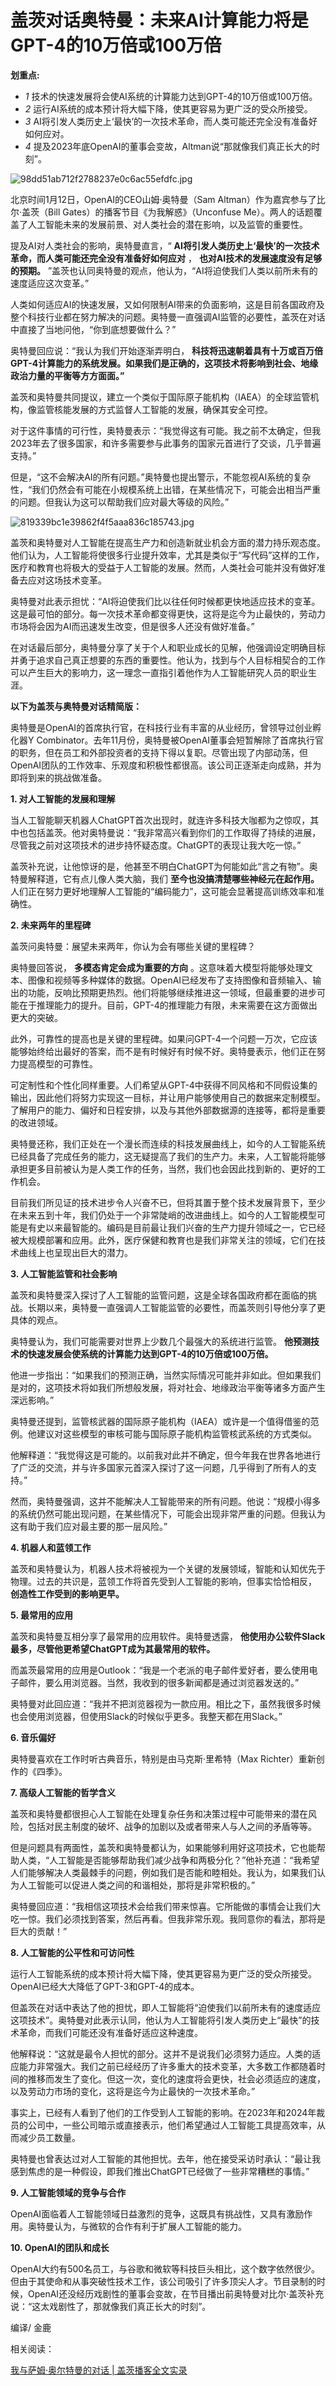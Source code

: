 # 盖茨对话奥特曼：未来AI计算能力将是GPT-4的10万倍或100万倍

**划重点:**

  * _1_ 技术的快速发展将会使AI系统的计算能力达到GPT-4的10万倍或100万倍。
  * _2_ 运行AI系统的成本预计将大幅下降，使其更容易为更广泛的受众所接受。
  * _3_ AI将引发人类历史上‘最快’的一次技术革命，而人类可能还完全没有准备好如何应对。
  * _4_ 提及2023年底OpenAI的董事会变故，Altman说“那就像我们真正长大的时刻”。

![98dd51ab712f2788237e0c6ac55efdfc.jpg](https://raw.githubusercontent.com/qqhsx/qqnews_image/main/2024/01/12/盖茨对话奥特曼：未来AI计算能力将是GPT-4的10万倍或100万倍/98dd51ab712f2788237e0c6ac55efdfc.jpg)

北京时间1月12日，OpenAI的CEO山姆·奥特曼（Sam Altman）作为嘉宾参与了比尔·盖茨（Bill
Gates）的播客节目《为我解惑》（Unconfuse Me）。两人的话题覆盖了人工智能未来的发展前景、对人类社会的潜在影响，以及监管的重要性。

提及AI对人类社会的影响，奥特曼直言，“ **AI将引发人类历史上‘最快’的一次技术革命，而人类可能还完全没有准备好如何应对** ，
**也对AI技术的发展速度没有足够的预期。** ”盖茨也认同奥特曼的观点，他认为，“AI将迫使我们人类以前所未有的速度适应这次变革。”

人类如何适应AI的快速发展，又如何限制AI带来的负面影响，这是目前各国政府及整个科技行业都在努力解决的问题。奥特曼一直强调AI监管的必要性，盖茨在对话中直接了当地问他，“你到底想要做什么？”

奥特曼回应说：“我认为我们开始逐渐弄明白，
**科技将迅速朝着具有十万或百万倍GPT-4计算能力的系统发展。如果我们是正确的，这项技术将影响到社会、地缘政治力量的平衡等方方面面。”**

盖茨和奥特曼共同提议，建立一个类似于国际原子能机构（IAEA）的全球监管机构，像监管核能发展的方式监督人工智能的发展，确保其安全可控。

对于这件事情的可行性，奥特曼表示：“我觉得这有可能。我之前不太确定，但我2023年去了很多国家，和许多需要参与此事务的国家元首进行了交谈，几乎普遍支持。”

但是，“这不会解决AI的所有问题。”奥特曼也提出警示，不能忽视AI系统的复杂性，“我们仍然会有可能在小规模系统上出错，在某些情况下，可能会出相当严重的问题。但我认为这可以帮助我们应对最大等级的风险。”

![819339bc1e39862f4f5aaa836c185743.jpg](https://raw.githubusercontent.com/qqhsx/qqnews_image/main/2024/01/12/盖茨对话奥特曼：未来AI计算能力将是GPT-4的10万倍或100万倍/819339bc1e39862f4f5aaa836c185743.jpg)

盖茨和奥特曼对人工智能在提高生产力和创造新就业机会方面的潜力持乐观态度。他们认为，人工智能将使很多行业提升效率，尤其是类似于“写代码”这样的工作，医疗和教育也将极大的受益于人工智能的发展。然而，人类社会可能并没有做好准备去应对这场技术变革。

奥特曼对此表示担忧：“AI将迫使我们比以往任何时候都更快地适应技术的变革。这是最可怕的部分。每一次技术革命都变得更快，这将是迄今为止最快的，劳动力市场将会因为AI而迅速发生改变，但是很多人还没有做好准备。”

在对话最后部分，奥特曼分享了关于个人和职业成长的见解，他强调设定明确目标并勇于追求自己真正想要的东西的重要性。他认为，找到与个人目标相契合的工作可以产生巨大的影响力，这一理念一直指引着他作为人工智能研究人员的职业生涯。

**以下为盖茨与奥特曼对话精简版：**

奥特曼是OpenAI的首席执行官，在科技行业有丰富的从业经历，曾领导过创业孵化器Y
Combinator。去年11月份，奥特曼被OpenAI董事会短暂解除了首席执行官的职务，但在员工和外部投资者的支持下得以复职。尽管出现了内部动荡，但OpenAI团队的工作效率、乐观度和积极性都很高。该公司正逐渐走向成熟，并为即将到来的挑战做准备。

**1\. 对人工智能的发展和理解**

当人工智能聊天机器人ChatGPT首次出现时，就连许多科技大咖都为之惊叹，其中也包括盖茨。他对奥特曼说：“我非常高兴看到你们的工作取得了持续的进展，尽管我之前对这项技术的进步持怀疑态度。ChatGPT的表现让我大吃一惊。”

盖茨补充说，让他惊讶的是，他甚至不明白ChatGPT为何能如此“言之有物”。奥特曼解释道，它有点儿像人类大脑，我们
**至今也没搞清楚哪些神经元在起作用。** 人们正在努力更好地理解人工智能的“编码能力”，这可能会显著提高训练效率和准确性。

**2\. 未来两年的里程碑**

盖茨问奥特曼：展望未来两年，你认为会有哪些关键的里程碑？

奥特曼回答说， **多模态肯定会成为重要的方向**
。这意味着大模型将能够处理文本、图像和视频等多种媒体的数据。OpenAI已经发布了支持图像和音频输入、输出的功能，反响比预期更热烈。他们将能够继续推进这一领域，但最重要的进步可能在于推理能力的提升。目前，GPT-4的推理能力有限，未来需要在这方面做出更大的突破。

此外，可靠性的提高也是关键的里程碑。如果问GPT-4一个问题一万次，它应该能够始终给出最好的答案，而不是有时候好有时候不好。奥特曼表示，他们正在努力提高模型的可靠性。

可定制性和个性化同样重要。人们希望从GPT-4中获得不同风格和不同假设集的输出，因此他们将努力实现这一目标，并让用户能够使用自己的数据来定制模型。了解用户的能力、偏好和日程安排，以及与其他外部数据源的连接等，都将是重要的改进领域。

奥特曼还称，我们正处在一个漫长而连续的科技发展曲线上，如今的人工智能系统已经具备了完成任务的能力，这无疑提高了我们的生产力。未来，人工智能将能够承担更多目前被认为是人类工作的任务，当然，我们也会因此找到新的、更好的工作机会。

目前我们所见证的技术进步令人兴奋不已，但将其置于整个技术发展背景下，至少在未来五到十年，我们仍处于一个非常陡峭的改进曲线上。如今的人工智能模型可能是有史以来最智能的。编码是目前最让我们兴奋的生产力提升领域之一，它已经被大规模部署和应用。此外，医疗保健和教育也是我们非常关注的领域，它们在技术曲线上也呈现出巨大的潜力。

**3\. 人工智能监管和社会影响**

盖茨和奥特曼深入探讨了人工智能的监管问题，这是全球各国政府都在面临的挑战。长期以来，奥特曼一直强调人工智能监管的必要性，而盖茨则引导他分享了更具体的观点。

奥特曼认为，我们可能需要对世界上少数几个最强大的系统进行监管。 **他预测技术的快速发展会使系统的计算能力达到GPT-4的10万倍或100万倍。**

他进一步指出：“如果我们的预测正确，当然实际情况可能并非如此。但如果我们是对的，这项技术将如我们所想般发展，将对社会、地缘政治平衡等诸多方面产生深远影响。”

奥特曼还提到，监管核武器的国际原子能机构（IAEA）或许是一个值得借鉴的范例。他建议对这些模型的审核可能与国际原子能机构监管核武系统的方式类似。

他解释道：“我觉得这是可能的。以前我对此并不确定，但今年我在世界各地进行了广泛的交流，并与许多国家元首深入探讨了这一问题，几乎得到了所有人的支持。”

然而，奥特曼强调，这并不能解决人工智能带来的所有问题。他说：“规模小得多的系统仍然可能出现问题，在某些情况下，可能会出现非常严重的问题。但我认为这有助于我们应对最主要的那一层风险。”

**4\. 机器人和蓝领工作**

盖茨和奥特曼认为，机器人技术将被视为一个关键的发展领域，智能和认知优先于物理。过去的共识是，蓝领工作将首先受到人工智能的影响，但事实恰恰相反，
**创造性工作受到的影响更早。**

**5\. 最常用的应用**

盖茨和奥特曼互相分享了最常用的应用软件。奥特曼透露， **他使用办公软件Slack最多，尽管他更希望ChatGPT成为其最常用的软件。**

而盖茨最常用的应用是Outlook：“我是一个老派的电子邮件爱好者，要么使用电子邮件，要么用浏览器。当然，我收到的很多新闻都是通过浏览器发送的。”

奥特曼对此回应道：“我并不把浏览器视为一款应用。相比之下，虽然我很多时候也会使用浏览器，但使用Slack的时候似乎更多。我整天都在用Slack。”

**6\. 音乐偏好**

奥特曼喜欢在工作时听古典音乐，特别是由马克斯·里希特（Max Richter）重新创作的《四季》。

**7\. 高级人工智能的哲学含义**

盖茨和奥特曼都很担心人工智能在处理复杂任务和决策过程中可能带来的潜在风险，包括对民主制度的破坏、战争的加剧以及或者带来人与人之间的矛盾等等。

但是问题具有两面性，盖茨和奥特曼都认为，如果能够利用好这项技术，它也能帮助人类，“人工智能是否能够帮助我们减少战争和两极分化？”他补充道：“我希望人们能够解决人类最棘手的问题，例如我们是否能和睦相处。我认为，如果我们认为人工智能可以促进人类之间的和谐相处，那将是非常积极的。”

奥特曼回应道：“我相信这项技术会给我们带来惊喜。它所能做的事情会让我们大吃一惊。我们必须找到答案，然后再看。但我非常乐观。我同意你的看法，那将是巨大的贡献！”

**8\. 人工智能的公平性和可访问性**

运行人工智能系统的成本预计将大幅下降，使其更容易为更广泛的受众所接受。OpenAI已经大大降低了GPT-3和GPT-4的成本。

但盖茨在对话中表达了他的担忧，即人工智能将“迫使我们以前所未有的速度适应这项技术”。奥特曼对此表示认同，他认为人工智能将引发人类历史上“最快”的技术革命，而我们可能还没有准备好适应这种速度。

他解释说：“这就是最令人担忧的部分。这并不是说我们必须努力适应。人类的适应能力非常强大。我们之前已经经历了许多重大的技术变革，大多数工作都随着时间的推移而发生了变化。但这一次，变化的速度将会更快，社会必须适应的速度，以及劳动力市场的变化，这将是迄今为止最快的一次技术革命。”

事实上，已经有人看到了他们的工作受到人工智能的影响。在2023年和2024年裁员的公司中，一些公司暗示或直接表示，他们希望通过人工智能工具提高效率，从而减少员工数量。

奥特曼也曾表达过对人工智能的其他担忧。去年，他在接受采访时承认：“最让我感到焦虑的是一种假设，即我们推出ChatGPT已经做了一些非常糟糕的事情。”

**9\. 人工智能领域的竞争与合作**

OpenAI面临着人工智能领域日益激烈的竞争，这既具有挑战性，又具有激励作用。奥特曼认为，与微软的合作有利于扩展人工智能的能力。

**10\. OpenAI的团队和成长**

OpenAI大约有500名员工，与谷歌和微软等科技巨头相比，这个数字依然很少。但由于其使命和从事突破性技术工作，该公司吸引了许多顶尖人才。节目录制的时候，OpenAI还没经历戏剧性的董事会变故，在节目播出前奥特曼对比尔·盖茨补充说：“这太戏剧性了，那就像我们真正长大的时刻”。

编译/ 金鹿

相关阅读：

[我与萨姆·奥尔特曼的对话 | 盖茨播客全文实录](https://news.qq.com/rain/a/20240112A041KL00)

